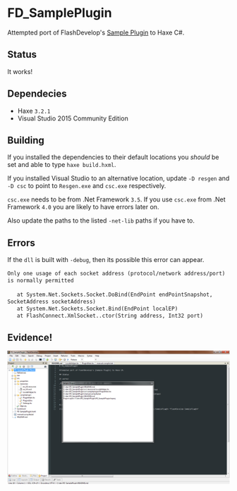 # FD_SamplePlugin

Attempted port of FlashDevelop's [Sample Plugin] to Haxe C#.

## Status

It works!

## Dependecies

- Haxe `3.2.1`
- Visual Studio 2015 Community Edition

## Building

If you installed the dependencies to their default locations
you _should_ be set and able to type `haxe build.hxml`.

If you installed Visual Studio to an alternative location,
update `-D resgen` and `-D csc` to point to `Resgen.exe` and `csc.exe` respectively.

`csc.exe` needs to be from .Net Framework `3.5`. If you use `csc.exe` from 
.Net Framework `4.0` you are likely to have errors later on.

Also update the paths to the listed `-net-lib` paths if you have to.

## Errors

If the `dll` is built with `-debug`, then its possible this error can appear.

```
Only one usage of each socket address (protocol/network address/port) is normally permitted

   at System.Net.Sockets.Socket.DoBind(EndPoint endPointSnapshot, SocketAddress socketAddress)
   at System.Net.Sockets.Socket.Bind(EndPoint localEP)
   at FlashConnect.XmlSocket..ctor(String address, Int32 port)
```

## Evidence!

![haxe gen flashdevelop plugin](hxplugin.png)

[Sample Plugin]: https://github.com/fdorg/flashdevelop/tree/development/External/Plugins/SamplePlugin "FlashDevelop SamplePlugin"
